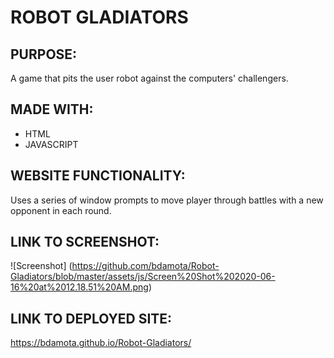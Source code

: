 # ROBOT GLADIATORS 

## PURPOSE:
  A game that pits the user robot against the computers' challengers. 
  
## MADE WITH:
 * HTML 
 * JAVASCRIPT   
  
## WEBSITE FUNCTIONALITY:
Uses a series of window prompts to move player through battles with a new opponent in each round.  

## LINK TO SCREENSHOT:
![Screenshot] (https://github.com/bdamota/Robot-Gladiators/blob/master/assets/js/Screen%20Shot%202020-06-16%20at%2012.18.51%20AM.png)

## LINK TO DEPLOYED SITE:
https://bdamota.github.io/Robot-Gladiators/
 


